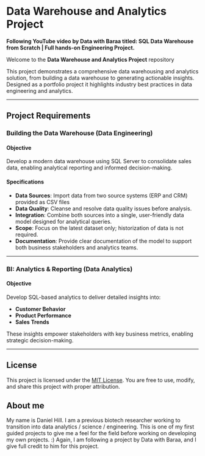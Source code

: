 # Data Warehouse and Analytics Project

**Following YouTube video by Data with Baraa titled: SQL Data Warehouse from Scratch | Full hands-on Engineering Project.**

Welcome to the **Data Warehouse and Analytics Project** repository

This project demonstrates a comprehensive data warehousing and analytics solution, from building a data warehouse to generating actionable insights. Designed as a portfolio project it 
highlights industry best practices in data engineering and analytics.

---

## Project Requirements

### Building the Data Warehouse (Data Engineering)

#### Objective
Develop a modern data warehouse using SQL Server to consolidate sales data, enabling analytical reporting and informed decision-making.

#### Specifications
- **Data Sources**: Import data from two source systems (ERP and CRM) provided as CSV files
- **Data Quality**: Cleanse and resolve data quality issues before analysis.
- **Integration**: Combine both sources into a single, user-friendly data model designed for analytical queries.
- **Scope**: Focus on the latest dataset only; historization of data is not required.
- **Documentation**: Provide clear documentation of the model to support both business stakeholders and analytics teams.

---

### BI: Analytics & Reporting (Data Analytics)

#### Objective
Develop SQL-based analytics to deliver detailed insights into:
- **Customer Behavior**
- **Product Performance**
- **Sales Trends**

These insights empower stakeholders with key business metrics, enabling strategic decision-making.

---

## License

This project is licensed under the [MIT License](License). You are free to use, modify, and share this project with proper attribution.

## About me

My name is Daniel Hill. I am a previous biotech researcher working to transition into data analytics / science / engineering. This is one of my first guided projects to give me a feel for the field
before working on developing my own projects. :) Again, I am following a project by Data with Baraa, and I give full credit to him for this project.
